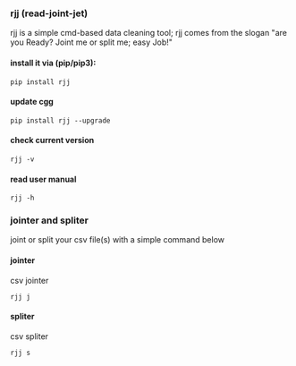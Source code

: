 ### rjj (read-joint-jet)
rjj is a simple cmd-based data cleaning tool; rjj comes from the slogan "are you Ready? Joint me or split me; easy Job!"
#### install it via (pip/pip3):
```
pip install rjj
```
#### update cgg
```
pip install rjj --upgrade
```
#### check current version
```
rjj -v
```
#### read user manual
```
rjj -h
```
### jointer and spliter
joint or split your csv file(s) with a simple command below
#### jointer
csv jointer
```
rjj j
```
#### spliter
csv spliter
```
rjj s
```
